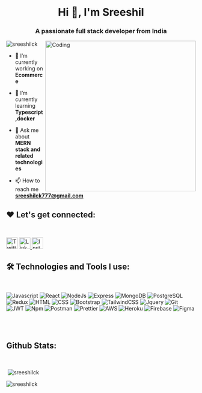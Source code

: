  
<!-- ![Banner](https://raw.githubusercontent.com/sreeshilck/sreeshilck/main/banner.jpg) -->

<h1 align="center">Hi 👋, I'm Sreeshil</h1>
<h3 align="center">A passionate full stack developer from India</h3>
<img align="right" alt="Coding" width="400" src="https://c.tenor.com/qJ5evVs-_uUAAAAC/coding.gif">

<p align="left"> <img src="https://komarev.com/ghpvc/?username=sreeshilck&label=Profile%20views&color=0e75b6&style=flat" alt="sreeshilck" /> </p>

- 🔭 I’m currently working on **Ecommerce**

- 🌱 I’m currently learning **Typescript,docker**

- 💬 Ask me about **MERN stack and related technologies**

- 📫 How to reach me **sreeshilck777@gmail.com**

## ❤️ Let's get connected:
<br>

<p>
<a href="https://twitter.com/cksreeshil" target="_blank"><img alt="Twitter" src="https://img.shields.io/badge/twitter-%231DA1F2.svg?&style=for-the-badge&logo=twitter&logoColor=white"  height="30px"/></a> <a href="https://linkedin.com/in/sreeshil-ck/" target="_blank"><img alt="LinkedIn" src="https://img.shields.io/badge/linkedin-%230077B5.svg?&style=for-the-badge&logo=linkedin&logoColor=white"  height="30px"/> <a href="https://instagram.com/_sree_shil" target="_blank"><img alt="Instagram" src="https://img.shields.io/badge/Instagram-E4405F?style=for-the-badge&logo=instagram&logoColor=white"  height="30px"/></a>
</p>

## 🛠️ Technologies and Tools I use:
<br>
<p>
<img alt="Javascript" src="https://img.shields.io/badge/JavaScript-323330?style=for-the-badge&logo=javascript&logoColor=F7DF1E" />
<img alt="React" src="https://img.shields.io/badge/React-20232A?style=for-the-badge&logo=react&logoColor=61DAFB"/>
<img alt="NodeJs" src="https://img.shields.io/badge/Node.js-339933?style=for-the-badge&logo=nodedotjs&logoColor=white"/>
<img alt="Express" src="https://img.shields.io/badge/Express.js-000000?style=for-the-badge&logo=express&logoColor=white"/>
<img alt="MongoDB" src="https://img.shields.io/badge/MongoDB-4EA94B?style=for-the-badge&logo=mongodb&logoColor=white"/>
<img alt="PostgreSQL" src="https://img.shields.io/badge/PostgreSQL-316192?style=for-the-badge&logo=postgresql&logoColor=white"/>
<img alt="Redux" src="https://img.shields.io/badge/Redux-593D88?style=for-the-badge&logo=redux&logoColor=white"/>
<img alt="HTML" src="https://img.shields.io/badge/HTML5-E34F26?style=for-the-badge&logo=html5&logoColor=white"/>
<img alt="CSS" src="https://img.shields.io/badge/CSS3-1572B6?style=for-the-badge&logo=css3&logoColor=white"/>
<img alt="Bootstrap" src="https://img.shields.io/badge/Bootstrap-563D7C?style=for-the-badge&logo=bootstrap&logoColor=white"/>
<img alt="TailwindCSS" src="https://img.shields.io/badge/Tailwind_CSS-38B2AC?style=for-the-badge&logo=tailwind-css&logoColor=white"/>
<img alt="Jquery" src="https://img.shields.io/badge/jQuery-0769AD?style=for-the-badge&logo=jquery&logoColor=white"/>
<img alt="Git" src="https://img.shields.io/badge/GIT-E44C30?style=for-the-badge&logo=git&logoColor=white"/>
<img alt="JWT" src="https://img.shields.io/badge/JWT-000000?style=for-the-badge&logo=JSON%20web%20tokens&logoColor=white"/>
<img alt="Npm" src="https://img.shields.io/badge/npm-CB3837?style=for-the-badge&logo=npm&logoColor=white"/>
<img alt="Postman" src="https://img.shields.io/badge/Postman-FF6C37?style=for-the-badge&logo=Postman&logoColor=white"/>
<img alt="Prettier" src="https://img.shields.io/badge/prettier-1A2C34?style=for-the-badge&logo=prettier&logoColor=F7BA3E"/>
<img alt="AWS" src="https://img.shields.io/badge/Amazon_AWS-FF9900?style=for-the-badge&logo=amazonaws&logoColor=white"/>
<img alt="Heroku" src="https://img.shields.io/badge/Heroku-430098?style=for-the-badge&logo=heroku&logoColor=white"/>
<img alt="Firebase" src="https://img.shields.io/badge/firebase-ffca28?style=for-the-badge&logo=firebase&logoColor=black"/>
<img alt="Figma" src="https://img.shields.io/badge/Figma-F24E1E?style=for-the-badge&logo=figma&logoColor=white"/>
</p>
<br>
<br>

## Github Stats:
<br>
<!-- <p><img align="left" src="https://github-readme-stats.vercel.app/api/top-langs?username=sreeshilck&show_icons=true&locale=en&layout=compact" alt="sreeshilck" /></p> -->

<p>&nbsp;<img align="center" src="https://github-readme-stats.vercel.app/api?username=sreeshilck&show_icons=true&locale=en&theme=radical" alt="sreeshilck" /></p>

<p><img align="center" src="https://github-readme-streak-stats.herokuapp.com/?user=sreeshilck&theme=radical" alt="sreeshilck" /></p>
